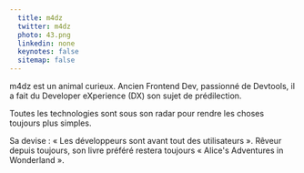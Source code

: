 ```yaml
---
  title: m4dz
  twitter: m4dz
  photo: 43.png
  linkedin: none
  keynotes: false
  sitemap: false
---
```

m4dz est un animal curieux. Ancien Frontend Dev, passionné de Devtools, il a fait du Developer eXperience (DX) son sujet de prédilection. 

Toutes les technologies sont sous son radar pour rendre les choses toujours plus simples. 

Sa devise : « Les développeurs sont avant tout des utilisateurs ». Rêveur depuis toujours, son livre préféré restera toujours « Alice's Adventures in Wonderland ».